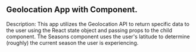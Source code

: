 ## Geolocation App with Component.
Description: This app utilizes the Geolocation API to return specific data to the user using the React state object and passing props to the child component. The Seasons component uses the user's latitude to determine (roughly) the current season the user is experiencing. 

